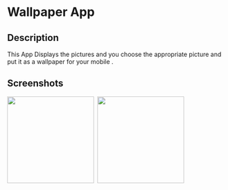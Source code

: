 # Wallpaper App


## Description

This App Displays the pictures and you choose the appropriate picture and put it as a wallpaper for your mobile . 

## Screenshots 

<kbd>
<img width="200" src="https://user-images.githubusercontent.com/62887129/130380321-72437528-f5aa-4762-bc45-4a3d91b6c27b.png"
</kbd>
  
<kbd>
<img width="200" src="https://user-images.githubusercontent.com/62887129/130623342-efb88de2-7dd2-4443-a63e-dbbaab45bacd.png"
</kbd>
